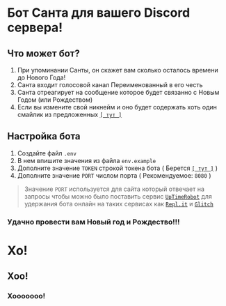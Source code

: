 # Бот Санта для вашего Discord сервера!

##  Что может бот?

1.  При упоминании Санты, он скажет вам сколько осталось времени до Нового Года!
2.  Санта входит голосовой канал Переименованный в его честь
3.  Санта отреагирует на сообщение которое будет связанно с Новым Годом (или Рождеством)
4.  Если вы измените свой никнейм и оно будет содержать хоть один смайлик из предложенных [`[ тут ]`](https://unicode-table.com/ru/holidays/new-year-ru/)

##  Настройка бота

1.  Создайте файл `.env`
2.  В нем впишите значения из файла `env.example`
3.  Дополните значение `TOKEN` строкой токена бота ( Берется [`[ тут ]`](https://discord.com/developers/applications) )
4.  Дополните значение `PORT` числом порта ( Рекомендуемое: `8080` )

> Значение `PORT` используется для сайта который отвечает на запросы
> чтобы можно было поставить сервис [`UpTimeRobot`](https://uptimerobot.com/) для удержания бота онлайн
> на таких сервисах как [`Repl.it`](https://repl.it/~) и [`Glitch`](https://glitch.com/)

### Удачно провести вам Новый год и Рождество!!!

# Хо!
##  Хоо!
### Хооооооо!
